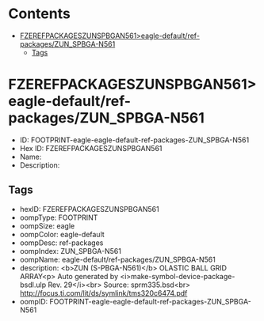 



Contents
========

* [FZEREFPACKAGESZUNSPBGAN561>eagle-default/ref-packages/ZUN_SPBGA-N561](#fzerefpackageszunspbgan561eagle-defaultref-packageszun_spbga-n561)
	* [Tags](#tags)

# FZEREFPACKAGESZUNSPBGAN561>eagle-default/ref-packages/ZUN_SPBGA-N561

- ID: FOOTPRINT-eagle-eagle-default-ref-packages-ZUN_SPBGA-N561
- Hex ID: FZEREFPACKAGESZUNSPBGAN561
- Name: 
- Description: 

## Tags

- hexID: FZEREFPACKAGESZUNSPBGAN561
- oompType: FOOTPRINT
- oompSize: eagle
- oompColor: eagle-default
- oompDesc: ref-packages
- oompIndex: ZUN_SPBGA-N561
- oompName: eagle-default/ref-packages/ZUN_SPBGA-N561
- description: &lt;b&gt;ZUN (S-PBGA-N561)&lt;/b&gt; OLASTIC BALL GRID ARRAY&lt;p&gt;&#xD;
Auto generated by &lt;i&gt;make-symbol-device-package-bsdl.ulp Rev. 29&lt;/i&gt;&lt;br&gt;&#xD;
Source: sprm335.bsd&lt;br&gt;&#xD;
http://focus.ti.com/lit/ds/symlink/tms320c6474.pdf
- oompID: FOOTPRINT-eagle-eagle-default-ref-packages-ZUN_SPBGA-N561
